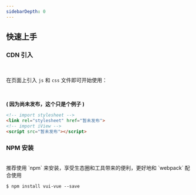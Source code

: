 ```yaml
---
sidebarDepth: 0
---
```

## 快速上手

### CDN 引入 
<br/>

在页面上引入 `js` 和 `css` 文件即可开始使用：

<br/>

**( 因为尚未发布，这个只是个例子 )**

```html
<!-- import stylesheet -->
<link rel="stylesheet" href="暂未发布">
<!-- import iView -->
<script src="暂未发布"></script>
```

### NPM 安装
<br/>
推荐使用 `npm` 来安装，享受生态圈和工具带来的便利，更好地和 `webpack` 配合使用

```shell
$ npm install vui-vue --save
```
